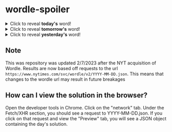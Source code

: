 # wordle-spoiler

<details>
  <summary>Click to reveal <b>today's</b> word!</summary>
  <br>
  <b> glaze </b>
</details>

<details>
  <summary>Click to reveal <b>tomorrow's</b> word!</summary>
  <br>
  <b> leash </b>
</details>

<details>
  <summary>Click to reveal <b>yesterday's</b> word!</summary>
  <br>
  <b> ninja </b>
</details>

## Note
This was repository was updated 2/7/2023 after the NYT acquisition of Wordle. Results are now based off requests to the url `https://www.nytimes.com/svc/wordle/v2/YYYY-MM-DD.json`. This means that changes to the wordle url may result in future breakages

## How can I view the solution in the browser?
Open the developer tools in Chrome. Click on the "network" tab. Under the Fetch/XHR section, you should see a request to YYYY-MM-DD.json. If you click on that request and view the "Preview" tab, you will see a JSON object containing the day's solution.